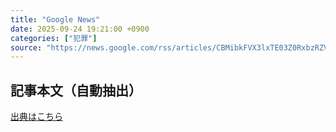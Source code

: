 ```yaml
---
title: "Google News"
date: 2025-09-24 19:21:00 +0900
categories: ["犯罪"]
source: "https://news.google.com/rss/articles/CBMibkFVX3lxTE03Z0RxbzRZV2kxOFZYOVp0WHJGT3JxWjFDdzBZbjdScG9jNmtOeHlvZ2tFWmprYnY1dWNOLTNPTkVHQXJGV1dnaWp6U2JSX0UxbmduY2NwYnhWcUNWUndWbWMxLS14THZoM19TejFR?oc=5"
---
```


## 記事本文（自動抽出）
<body class="y0K44d EA71Tc" id="readabilityBody"></body>

[出典はこちら](https://news.google.com/rss/articles/CBMibkFVX3lxTE03Z0RxbzRZV2kxOFZYOVp0WHJGT3JxWjFDdzBZbjdScG9jNmtOeHlvZ2tFWmprYnY1dWNOLTNPTkVHQXJGV1dnaWp6U2JSX0UxbmduY2NwYnhWcUNWUndWbWMxLS14THZoM19TejFR?oc=5)
